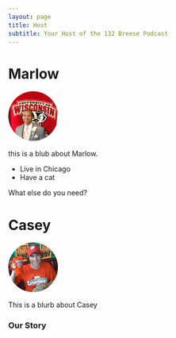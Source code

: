 ```yaml
---
layout: page
title: Host 
subtitle: Your Host of the 132 Breese Podcast
---
```


# Marlow
![marlow](img/marlow-head-shot.png)

this is a blub about Marlow. 

- Live in Chicago
- Have a cat

What else do you need?

# Casey 
  ![casey](img/imageedit_3_5873510159.png)

This is a blurb about Casey 

### Our Story

